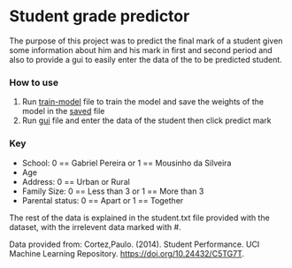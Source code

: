 # Student grade predictor
The purpose of this project was to predict the final mark of a student given some information about him and his mark in first and second period and also to provide a gui to easily enter the data of the to be predicted student.

### How to use
1. Run [train-model](/train-model.py) file to train the model and save the  weights of the model in the [saved](/saved.npz) file
2. Run [gui](/gui.py) file and enter the data of the student then click predict mark

### Key
- School: 0 == Gabriel Pereira or 1 == Mousinho da Silveira
- Age
- Address: 0 == Urban or Rural
- Family Size: 0 == Less than 3 or 1 == More than 3
- Parental status: 0 == Apart or 1 == Together

The rest of the data is explained in the student.txt file provided with the dataset, with the irrelevent data marked with #.

Data provided from:
Cortez,Paulo. (2014). Student Performance. UCI Machine Learning Repository. https://doi.org/10.24432/C5TG7T.